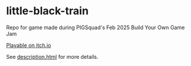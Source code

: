 # little-black-train

Repo for game made during PIGSquad's Feb 2025 Build Your Own Game Jam

[Playable on itch.io](https://matthew-cavener.itch.io/little-black-train)

See [description.html](description.html) for more details.
